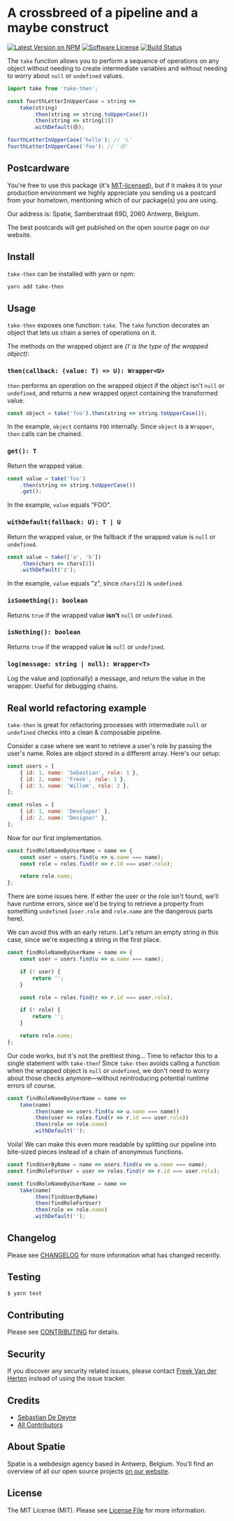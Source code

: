 # A crossbreed of a pipeline and a maybe construct

[![Latest Version on NPM](https://img.shields.io/npm/v/take-then.svg?style=flat-square)](https://npmjs.com/package/take-then)
[![Software License](https://img.shields.io/badge/license-MIT-brightgreen.svg?style=flat-square)](LICENSE.md)
[![Build Status](https://img.shields.io/travis/spatie/take-then/master.svg?style=flat-square)](https://travis-ci.org/spatie/take-then)

The `take` function allows you to perform a sequence of operations on any object without needing to create intermediate variables and without needing to worry about `null` or `undefined` values.

```js
import take from 'take-then';

const fourthLetterInUpperCase = string =>
    take(string)
        .then(string => string.toUpperCase())
        .then(string => string[3])
        .withDefault(😢);

fourthLetterInUpperCase('hello'); // 'L'
fourthLetterInUpperCase('foo'); // '😢'
```

## Postcardware

You're free to use this package (it's [MIT-licensed](LICENSE.md)), but if it makes it to your production environment we highly appreciate you sending us a postcard from your hometown, mentioning which of our package(s) you are using.

Our address is: Spatie, Samberstraat 69D, 2060 Antwerp, Belgium.

The best postcards will get published on the open source page on our website.

## Install

`take-then` can be installed with yarn or npm:

```bash
yarn add take-then
```

## Usage

`take-then` exposes one function: `take`. The `take` function decorates an object that lets us chain a series of operations on it.

The methods on the wrapped object are *(`T` is the type of the wrapped object)*:

### `then(callback: (value: T) => U): Wrapper<U>`

`then` performs an operation on the wrapped object if the object isn't `null` or `undefined`, and returns a new wrapped opject containing the transformed value.

```js
const object = take('foo').then(string => string.toUpperCase());
```

In the example, `object` contains `FOO` internally. Since `object` is a `Wrapper`, `then` calls can be chained.

### `get(): T`

Return the wrapped value.

```js
const value = take('foo')
    .then(string => string.toUpperCase())
    .get();
```

In the example, `value` equals "FOO".

### `withDefault(fallback: U): T | U`

Return the wrapped value, or the fallback if the wrapped value is `null` or `undefined`.

```js
const value = take(['a', 'b'])
    .then(chars => chars[2])
    .withDefault('z');
```

In the example, `value` equals "z", since `chars[2]` is `undefined`.

### `isSomething(): boolean`

Returns `true` if the wrapped value **isn't** `null` or `undefined`.

### `isNothing(): boolean`

Returns `true` if the wrapped value **is** `null` or `undefined`.

### `log(message: string | null): Wrapper<T>`

Log the value and (optionally) a message, and return the value in the wrapper. Useful for debugging chains.

## Real world refactoring example

`take-then` is great for refactoring processes with intermediate `null` or `undefined` checks into a clean & composable pipeline.

Consider a case where we want to retrieve a user's role by passing the user's name. Roles are object stored in a different array. Here's our setup:

```js
const users = [
    { id: 1, name: 'Sebastian', role: 1 },
    { id: 2, name: 'Freek', role: 1 },
    { id: 3, name: 'Willem', role: 2 },
];

const roles = [
    { id: 1, name: 'Developer' },
    { id: 2, name: 'Designer' },
];
```

Now for our first implementation.

```js
const findRoleNameByUserName = name => {
    const user = users.find(u => u.name === name);
    const role = roles.find(r => r.id === user.role);

    return role.name;
};
```

There are some issues here. If either the user or the role isn't found, we'll have runtime errors, since we'd be trying to retrieve a property from something `undefined` (`user.role` and `role.name` are the dangerous parts here).

We can avoid this with an early return. Let's return an empty string in this case, since we're expecting a string in the first place.

```js
const findRoleNameByUserName = name => {
    const user = users.find(u => u.name === name);

    if (! user) {
        return '';
    }

    const role = roles.find(r => r.id === user.role);

    if (! role) {
        return '';
    }

    return role.name;
};
```

Our code works, but it's not the prettiest thing... Time to refactor this to a single statement with `take-then`! Since `take-then` avoids calling a function when the wrapped object is `null` or `undefined`, we don't need to worry about those checks anymore—without reintroducing potential runtime errors of course.

```js
const findRoleNameByUserName = name =>
    take(name)
        .then(name => users.find(u => u.name === name))
        .then(user => roles.find(r => r.id === user.role))
        .then(role => role.name)
        .withDefault('');
```

Voila! We can make this even more readable by splitting our pipeline into bite-sized pieces instead of a chain of anonymous functions.

```js
const findUserByName = name => users.find(u => u.name === name);
const findRoleForUser = user => roles.find(r => r.id === user.role);

const findRoleNameByUserName = name =>
    take(name)
        .then(findUserByName)
        .then(findRoleForUser)
        .then(role => role.name)
        .withDefault('');
```

## Changelog

Please see [CHANGELOG](CHANGELOG.md) for more information what has changed recently.

## Testing

``` bash
$ yarn test
```

## Contributing

Please see [CONTRIBUTING](CONTRIBUTING.md) for details.

## Security

If you discover any security related issues, please contact [Freek Van der Herten](https://github.com/freekmurze) instead of using the issue tracker.

## Credits

- [Sebastian De Deyne](https://github.com/sebastiandedeyne)
- [All Contributors](../../contributors)

## About Spatie
Spatie is a webdesign agency based in Antwerp, Belgium. You'll find an overview of all our open source projects [on our website](https://spatie.be/opensource).

## License

The MIT License (MIT). Please see [License File](LICENSE.md) for more information.
